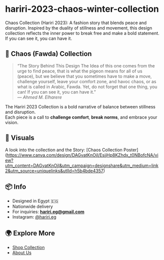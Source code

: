 # hariri-2023-chaos-winter-collection
Chaos Collection (Hariri 2023): A fashion story that blends peace and disruption. Inspired by the duality of stillness and movement, this design collection reflects the inner power to break free and make a bold statement. If you can see it, you can have it.

## 🧵 Chaos (Fawda) Collection

> “The Story Behind This Design
The Idea of this one comes from the urge to find peace, that is what the pigeon means for all of us (peace), but we believe that you sometimes have to make a move, challenge yourself, leave your comfort zone, and havoc chaos, or as what is called in Arabic, Fawda. Yet, do not forget that one thing, you can! If you can see it, you can have it.”  
> — *Ahmed M. Elharere*

The Hariri 2023 Collection is a bold narrative of balance between stillness and disruption.  
Each piece is a call to **challenge comfort**, **break norms**, and embrace your vision.

## 📸 Visuals
A look into the collection and the Story: [Chaos Collection Poster] (https://www.canva.com/design/DAGvatKnOjI/EsjjHp8KZhdx_t0NBofcNA/view?utm_content=DAGvatKnOjI&utm_campaign=designshare&utm_medium=link2&utm_source=uniquelinks&utlId=h5b4bde4357)

## 📦 Info
- Designed in Egypt 🇪🇬
- Nationwide delivery
- For inquiries: **hariri.eg@gmail.com**
- Instagram: [@hariri.eg](https://www.instagram.com/hariri.eg)

## 🌍 Explore More
- [Shop Collection](https://haririeg.netlify.app/static/cart)
- [About Us](https://haririeg.netlify.app/static/about)

